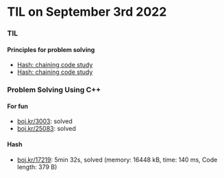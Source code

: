 # **TIL on September 3rd 2022**
### TIL
#### Principles for problem solving
- [Hash: chaining code study](../../../Computer%20science/Algorithm/hash-chaining-09-02-2022.md)
- [Hash: chaining code study](../../../Computer%20science/Algorithm/hash-imp2-09-03-2022.cpp)

### Problem Solving Using C++
#### For fun
- [boj.kr/3003](../../../Problem%20Solving/boj/3003-09-03-2022.cpp): solved
- [boj.kr/25083](../../../Problem%20Solving/boj/25083-09-03-2022.cpp): solved

#### Hash
- [boj.kr/17219](../../../Problem%20Solving/boj/Hash/17219-09-02-2022.cpp): 5min 32s, solved (memory: 16448 kB, time: 140 ms, Code length: 379 B)